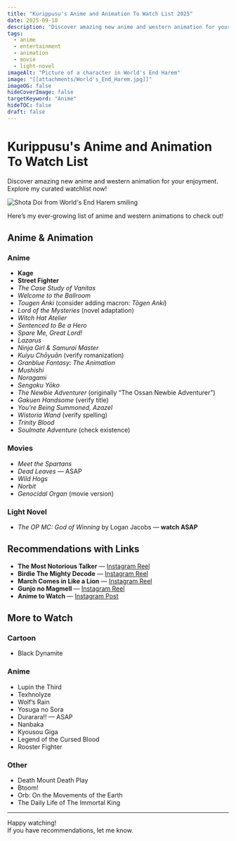 ```yaml
---
title: "Kurippusu's Anime and Animation To Watch List 2025"
date: 2025-09-10
description: "Discover amazing new anime and western animation for your enjoyment. Explore my curated watchlist now!"
tags:
  - anime
  - entertainment
  - animation
  - movie
  - light-novel
imageAlt: "Picture of a character in World's End Harem"
image: "[[attachments/World's_End_Harem.jpg]]"
imageOG: false
hideCoverImage: false
targetKeyword: "Anime"
hideTOC: false
draft: false
---
```


# Kurippusu's Anime and Animation To Watch List

Discover amazing new anime and western animation for your enjoyment. Explore my curated watchlist now!

![Shota Doi from World's End Harem smiling](/posts/attachments/World's_End_Harem.jpg)

Here’s my ever‑growing list of anime and western animations to check out!

## Anime & Animation

### Anime
- **Kage**
- **Street Fighter**
- *The Case Study of Vanitas*
- *Welcome to the Ballroom*
- *Tougen Anki* (consider adding macron: *Tōgen Anki*)
- *Lord of the Mysteries* (novel adaptation)
- *Witch Hat Atelier*
- *Sentenced to Be a Hero*
- *Spare Me, Great Lord!*
- *Lazarus*
- *Ninja Girl & Samurai Master*
- *Kuiyu Chōyuān* (verify romanization)
- *Granblue Fantasy: The Animation*
- *Mushishi*
- *Noragami*
- *Sengoku Yōko*
- *The Newbie Adventurer* (originally “The Ossan Newbie Adventurer”)
- *Gakuen Handsome* (verify title)
- *You’re Being Summoned, Azazel*
- *Wistoria Wand* (verify spelling)
- *Trinity Blood*
- *Soulmate Adventure* (check existence)

### Movies
- *Meet the Spartans*
- *Dead Leaves* — ASAP
- *Wild Hogs*
- *Norbit*
- *Genocidal Organ* (movie version)

### Light Novel
- *The OP MC: God of Winning* by Logan Jacobs — **watch ASAP**

## Recommendations with Links
- **The Most Notorious Talker** — [Instagram Reel](https://www.instagram.com/reel/C9vSKYbR3Uz/)
- **Birdie The Mighty Decode** — [Instagram Reel](https://www.instagram.com/reel/C_f_PAVR_kU/)
- **March Comes in Like a Lion** — [Instagram Reel](https://www.instagram.com/reel/C-hggE0x0Uy/)
- **Gunjo no Magmell** — [Instagram Reel](https://www.instagram.com/reel/DDuoxb9S5tu/)
- **Anime to Watch** — [Instagram Post](https://www.instagram.com/p/DK7TyICJ3v9/)

## More to Watch

### Cartoon
- Black Dynamite

### Anime
- Lupin the Third
- Texhnolyze
- Wolf’s Rain
- Yosuga no Sora
- Durarara!! — ASAP
- Nanbaka
- Kyousou Giga
- Legend of the Cursed Blood
- Rooster Fighter

### Other
- Death Mount Death Play
- Btoom!
- Orb: On the Movements of the Earth
- The Daily Life of The Immortal King

---

Happy watching!  
If you have recommendations, let me know.
